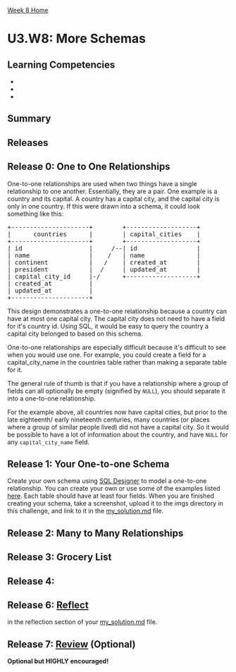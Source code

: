 [Week 8 Home](../)

# U3.W8: More Schemas

## Learning Competencies
-
-
-

## Summary


## Releases

## Release 0: One to One Relationships
One-to-one relationships are used when two things have a single relationship to one another. Essentially, they are a pair.  One example is a country and its capital. A country has a capital city, and the capital city is only in one country. If this were drawn into a schema, it could look something like this:

<pre>
+---------------------+        +-------------------+
|      countries      |        | capital_cities    |
+---------------------+        +-------------------+
| id                  |     /--| id                |
| name                |    /   | name              |
| continent           |   /    | created_at        |
| president           |  /     | updated_at        |
| capital_city_id     |-/      +-------------------+
| created_at          |
| updated_at          |
+---------------------+
</pre>

This design demonstrates a one-to-one relationship because a country can have at most one capital city. The capital city does not need to have a field for it's country id. Using SQL, it would be easy to query the country a capital city belonged to based on this schema.

One-to-one relationships are especially difficult because it's difficult to see when you would use one. For example,  you could create a field for a capital_city_name in the countries table rather than making a separate table for it.

The general rule of thumb is that if you have a relationship where a group of fields can all optionally be empty (signified by `NULL`), you should separate it into a one-to-one relationship.

For the example above, all countries now have capital cities, but prior to the late eighteenth/ early nineteenth centuries, many countries (or places where a group of similar people lived) did not have a capital city. So it would be possible to have a lot of information about the country, and have `NULL` for any `capital_city_name` field.

## Release 1: Your One-to-one Schema
Create your own schema using [SQL Designer](https://socrates.devbootcamp.com/sql) to model a one-to-one relationship. You can create your own or use some of the examples listed [here](http://examples.yourdictionary.com/one-to-one-relationship-examples.html). Each table should have at least four fields. When you are finished creating your schema, take a screenshot, upload it to the imgs directory in this challenge, and link to it in the [my_solution.md](my_solution.md) file.


## Release 2: Many to Many Relationships


## Release 3: Grocery List


## Release 4:


## Release 6: [Reflect](https://github.com/Devbootcamp/phase-0-handbook/blob/master/coding-references/reflection-guidelines.md)
in the reflection section of your [my_solution.md](my_solution.md) file.

## Release 7: [Review](https://github.com/Devbootcamp/phase-0-handbook/blob/master/coding-references/review.md) (Optional)
**Optional but HIGHLY encouraged!**